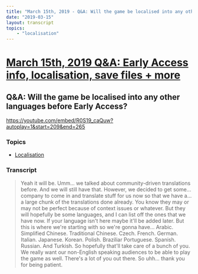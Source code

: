 ```yaml
---
title: "March 15th, 2019 - Q&A: Will the game be localised into any other languages before Early Access?"
date: "2019-03-15"
layout: transcript
topics: 
    - "localisation"
---
```

# [March 15th, 2019 Q&A: Early Access info, localisation, save files + more](../2019-03-15.md)
## Q&A: Will the game be localised into any other languages before Early Access?
https://youtube.com/embed/R0S19_caQuw?autoplay=1&start=209&end=265
### Topics
* [Localisation](../topics/localisation.md)

### Transcript

> Yeah it will be.
> Umm... we talked about community-driven
> translations before. And we will still have that.
> However, we decided to get some...
> company to come in and translate
> stuff for us now so that we have a... a large chunk
> of the translations done already.
> You know they may or may not be perfect because
> of context issues or whatever. But they
> will hopefully be some languages, and I can list off
> the ones that we have now. If your language isn't here
> maybe it'll be added later. But this is where we're
> starting with so we're gonna have...
> Arabic. Simplified Chinese. Traditional Chinese. Czech.
> French. German.
> Italian. Japanese. Korean. Polish.
> Braziliar Portuguese. Spanish. Russian. And Turkish.
> So hopefully that'll take care of a bunch of
> you. We really want our
> non-English speaking audiences to be able to play the game as well.
> There's a lot of you out there. So uhh...
> thank you for being patient.
